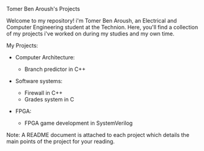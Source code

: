 Tomer Ben Aroush's Projects

Welcome to my repository!
i'm Tomer Ben Aroush, an Electrical and Computer Engineering student at the Technion.
Here, you'll find a collection of my projects i've worked on during my studies and my own time.

My Projects: 

* Computer Architecture: 
 	- Branch predictor in C++

* Software systems:
	- Firewall in C++
	- Grades system in C

* FPGA:
	- FPGA game development in SystemVerilog

Note:
A README document is attached to each project which details the main points of the project for your reading.
